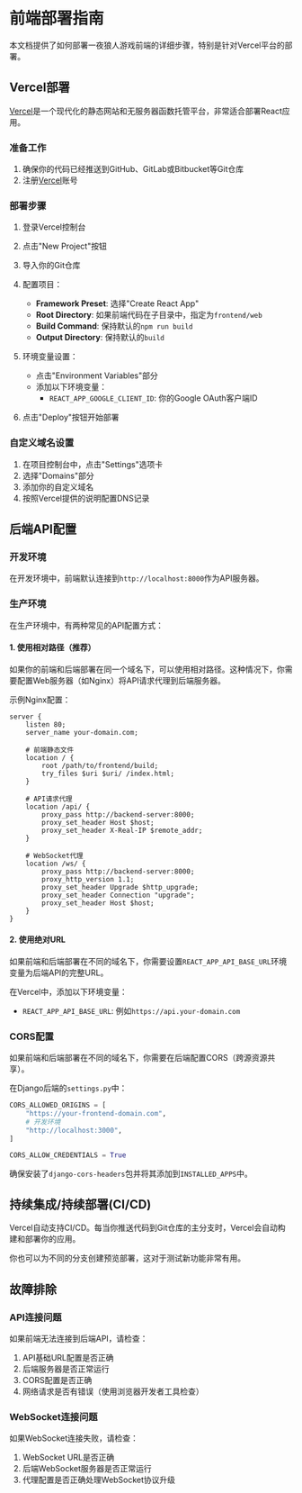 # 前端部署指南

本文档提供了如何部署一夜狼人游戏前端的详细步骤，特别是针对Vercel平台的部署。

## Vercel部署

[Vercel](https://vercel.com)是一个现代化的静态网站和无服务器函数托管平台，非常适合部署React应用。

### 准备工作

1. 确保你的代码已经推送到GitHub、GitLab或Bitbucket等Git仓库
2. 注册[Vercel](https://vercel.com)账号

### 部署步骤

1. 登录Vercel控制台
2. 点击"New Project"按钮
3. 导入你的Git仓库
4. 配置项目：
   - **Framework Preset**: 选择"Create React App"
   - **Root Directory**: 如果前端代码在子目录中，指定为`frontend/web`
   - **Build Command**: 保持默认的`npm run build`
   - **Output Directory**: 保持默认的`build`

5. 环境变量设置：
   - 点击"Environment Variables"部分
   - 添加以下环境变量：
     - `REACT_APP_GOOGLE_CLIENT_ID`: 你的Google OAuth客户端ID

6. 点击"Deploy"按钮开始部署

### 自定义域名设置

1. 在项目控制台中，点击"Settings"选项卡
2. 选择"Domains"部分
3. 添加你的自定义域名
4. 按照Vercel提供的说明配置DNS记录

## 后端API配置

### 开发环境

在开发环境中，前端默认连接到`http://localhost:8000`作为API服务器。

### 生产环境

在生产环境中，有两种常见的API配置方式：

#### 1. 使用相对路径（推荐）

如果你的前端和后端部署在同一个域名下，可以使用相对路径。这种情况下，你需要配置Web服务器（如Nginx）将API请求代理到后端服务器。

示例Nginx配置：

```nginx
server {
    listen 80;
    server_name your-domain.com;

    # 前端静态文件
    location / {
        root /path/to/frontend/build;
        try_files $uri $uri/ /index.html;
    }

    # API请求代理
    location /api/ {
        proxy_pass http://backend-server:8000;
        proxy_set_header Host $host;
        proxy_set_header X-Real-IP $remote_addr;
    }

    # WebSocket代理
    location /ws/ {
        proxy_pass http://backend-server:8000;
        proxy_http_version 1.1;
        proxy_set_header Upgrade $http_upgrade;
        proxy_set_header Connection "upgrade";
        proxy_set_header Host $host;
    }
}
```

#### 2. 使用绝对URL

如果前端和后端部署在不同的域名下，你需要设置`REACT_APP_API_BASE_URL`环境变量为后端API的完整URL。

在Vercel中，添加以下环境变量：
- `REACT_APP_API_BASE_URL`: 例如`https://api.your-domain.com`

### CORS配置

如果前端和后端部署在不同的域名下，你需要在后端配置CORS（跨源资源共享）。

在Django后端的`settings.py`中：

```python
CORS_ALLOWED_ORIGINS = [
    "https://your-frontend-domain.com",
    # 开发环境
    "http://localhost:3000",
]

CORS_ALLOW_CREDENTIALS = True
```

确保安装了`django-cors-headers`包并将其添加到`INSTALLED_APPS`中。

## 持续集成/持续部署(CI/CD)

Vercel自动支持CI/CD。每当你推送代码到Git仓库的主分支时，Vercel会自动构建和部署你的应用。

你也可以为不同的分支创建预览部署，这对于测试新功能非常有用。

## 故障排除

### API连接问题

如果前端无法连接到后端API，请检查：

1. API基础URL配置是否正确
2. 后端服务器是否正常运行
3. CORS配置是否正确
4. 网络请求是否有错误（使用浏览器开发者工具检查）

### WebSocket连接问题

如果WebSocket连接失败，请检查：

1. WebSocket URL是否正确
2. 后端WebSocket服务器是否正常运行
3. 代理配置是否正确处理WebSocket协议升级